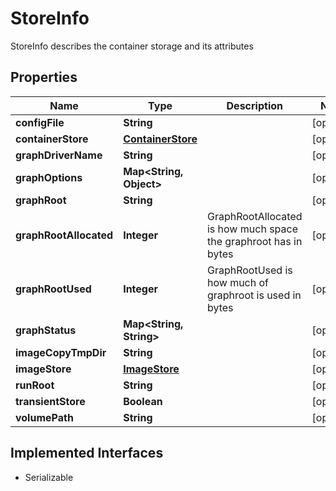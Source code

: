 

# StoreInfo

StoreInfo describes the container storage and its attributes

## Properties

| Name | Type | Description | Notes |
|------------ | ------------- | ------------- | -------------|
|**configFile** | **String** |  |  [optional] |
|**containerStore** | [**ContainerStore**](ContainerStore.md) |  |  [optional] |
|**graphDriverName** | **String** |  |  [optional] |
|**graphOptions** | **Map&lt;String, Object&gt;** |  |  [optional] |
|**graphRoot** | **String** |  |  [optional] |
|**graphRootAllocated** | **Integer** | GraphRootAllocated is how much space the graphroot has in bytes |  [optional] |
|**graphRootUsed** | **Integer** | GraphRootUsed is how much of graphroot is used in bytes |  [optional] |
|**graphStatus** | **Map&lt;String, String&gt;** |  |  [optional] |
|**imageCopyTmpDir** | **String** |  |  [optional] |
|**imageStore** | [**ImageStore**](ImageStore.md) |  |  [optional] |
|**runRoot** | **String** |  |  [optional] |
|**transientStore** | **Boolean** |  |  [optional] |
|**volumePath** | **String** |  |  [optional] |


## Implemented Interfaces

* Serializable


